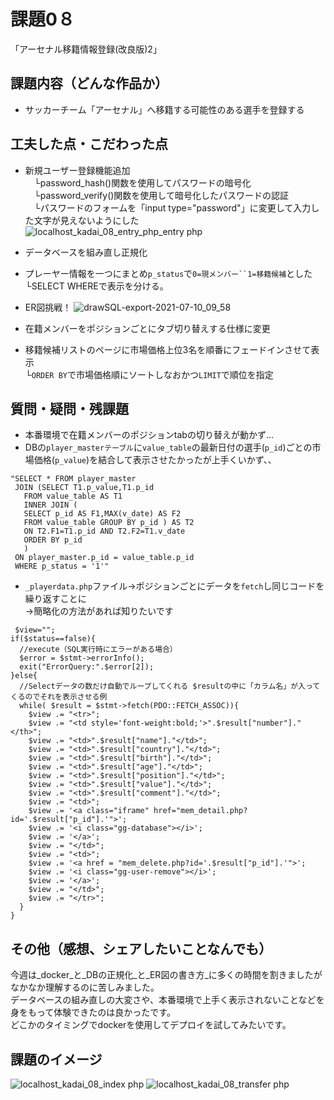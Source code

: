 
# 課題0８
「アーセナル移籍情報登録(改良版)2」

## 課題内容（どんな作品か）
 - サッカーチーム「アーセナル」へ移籍する可能性のある選手を登録する

## 工夫した点・こだわった点
 - 新規ユーザー登録機能追加  
　└password_hash()関数を使用してパスワードの暗号化  
　└password_verify()関数を使用して暗号化したパスワードの認証  
　└パスワードのフォームを「input type="password"」に変更して入力した文字が見えないようにした  
 ![localhost_kadai_08_entry_php_entry php](https://user-images.githubusercontent.com/83898546/125147603-56425180-e167-11eb-8e9e-c4a277a1ce4e.png)
 - データベースを組み直し正規化
 - プレーヤー情報を一つにまとめ`p_status`で`0=現メンバー``1=移籍候補`とした
  └SELECT WHEREで表示を分ける。 
 - ER図挑戦！
 ![drawSQL-export-2021-07-10_09_58](https://user-images.githubusercontent.com/83898546/125147787-89d1ab80-e168-11eb-9518-63757e627699.png)

 - 在籍メンバーをポジションごとにタブ切り替えする仕様に変更
 - 移籍候補リストのページに市場価格上位3名を順番にフェードインさせて表示  
  └`ORDER BY`で市場価格順にソートしなおかつ`LIMIT`で順位を指定

## 質問・疑問・残課題
 - 本番環境で在籍メンバーのポジションtabの切り替えが動かず...
 - DBの`player_masterテーブル`に`value_table`の最新日付の選手(`p_id`)ごとの市場価格(`p_value`)を結合して表示させたかったが上手くいかず、、
 ```
 "SELECT * FROM player_master
  JOIN (SELECT T1.p_value,T1.p_id
    FROM value_table AS T1 
    INNER JOIN (
    SELECT p_id AS F1,MAX(v_date) AS F2
    FROM value_table GROUP BY p_id ) AS T2
    ON T2.F1=T1.p_id AND T2.F2=T1.v_date
    ORDER BY p_id
    )
  ON player_master.p_id = value_table.p_id
  WHERE p_status = '1'"
  ```
 - `_playerdata.php`ファイル→ポジションごとにデータを`fetch`し同じコードを繰り返すことに  
  →簡略化の方法があれば知りたいです

```
 $view="";
if($status==false){
  //execute（SQL実行時にエラーがある場合）
  $error = $stmt->errorInfo();
  exit("ErrorQuery:".$error[2]);
}else{
  //Selectデータの数だけ自動でループしてくれる $resultの中に「カラム名」が入ってくるのでそれを表示させる例
  while( $result = $stmt->fetch(PDO::FETCH_ASSOC)){
    $view .= "<tr>";
    $view .= "<td style='font-weight:bold;'>".$result["number"]."</th>";
    $view .= "<td>".$result["name"]."</td>";
    $view .= "<td>".$result["country"]."</td>";
    $view .= "<td>".$result["birth"]."</td>";
    $view .= "<td>".$result["age"]."</td>";
    $view .= "<td>".$result["position"]."</td>";
    $view .= "<td>".$result["value"]."</td>";
    $view .= "<td>".$result["comment"]."</td>";
    $view .= "<td>";
    $view .= '<a class="iframe" href="mem_detail.php?id='.$result["p_id"].'">';
    $view .= '<i class="gg-database"></i>';
    $view .= '</a>';
    $view .= "</td>";
    $view .= "<td>";
    $view .= '<a href = "mem_delete.php?id='.$result["p_id"].'">';
    $view .= '<i class="gg-user-remove"></i>';
    $view .= '</a>';
    $view .= "</td>";
    $view .= "</tr>";
  }
}
```
 
## その他（感想、シェアしたいことなんでも）
今週は_docker_と_DBの正規化_と_ER図の書き方_に多くの時間を割きましたがなかなか理解するのに苦しみました。  
データベースの組み直しの大変さや、本番環境で上手く表示されないことなどを身をもって体験できたのは良かったです。  
どこかのタイミングでdockerを使用してデプロイを試してみたいです。

## 課題のイメージ
![localhost_kadai_08_index php](https://user-images.githubusercontent.com/83898546/125147814-b5ed2c80-e168-11eb-9ba1-3a8183eec451.png)
![localhost_kadai_08_transfer php](https://user-images.githubusercontent.com/83898546/125147817-b8e81d00-e168-11eb-8767-44411c86fd11.png)



